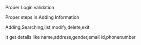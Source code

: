 Proper Login validation

Proper steps in Adding Information

Adding,Searching,list,modify,delete,exit

It get details like name,address,gender,email id,phonenumber
